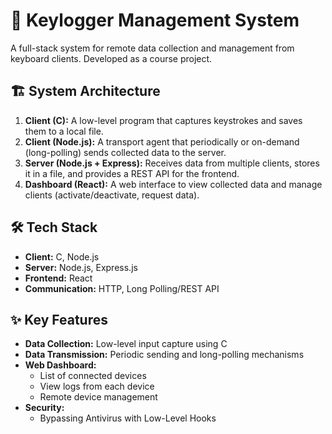 # 🔐 Keylogger Management System

A full-stack system for remote data collection and management from keyboard clients. Developed as a course project.

## 🏗 System Architecture

1.  **Client (C):** A low-level program that captures keystrokes and saves them to a local file.
2.  **Client (Node.js):** A transport agent that periodically or on-demand (long-polling) sends collected data to the server.
3.  **Server (Node.js + Express):** Receives data from multiple clients, stores it in a file, and provides a REST API for the frontend.
4.  **Dashboard (React):** A web interface to view collected data and manage clients (activate/deactivate, request data).

## 🛠 Tech Stack

*   **Client:** C, Node.js
*   **Server:** Node.js, Express.js
*   **Frontend:** React
*   **Communication:** HTTP, Long Polling/REST API

## ✨ Key Features

*   **Data Collection:** Low-level input capture using C
*   **Data Transmission:** Periodic sending and long-polling mechanisms
*   **Web Dashboard:**
    *   List of connected devices
    *   View logs from each device
    *   Remote device management
*   **Security:**
    *   Bypassing Antivirus with Low-Level Hooks
